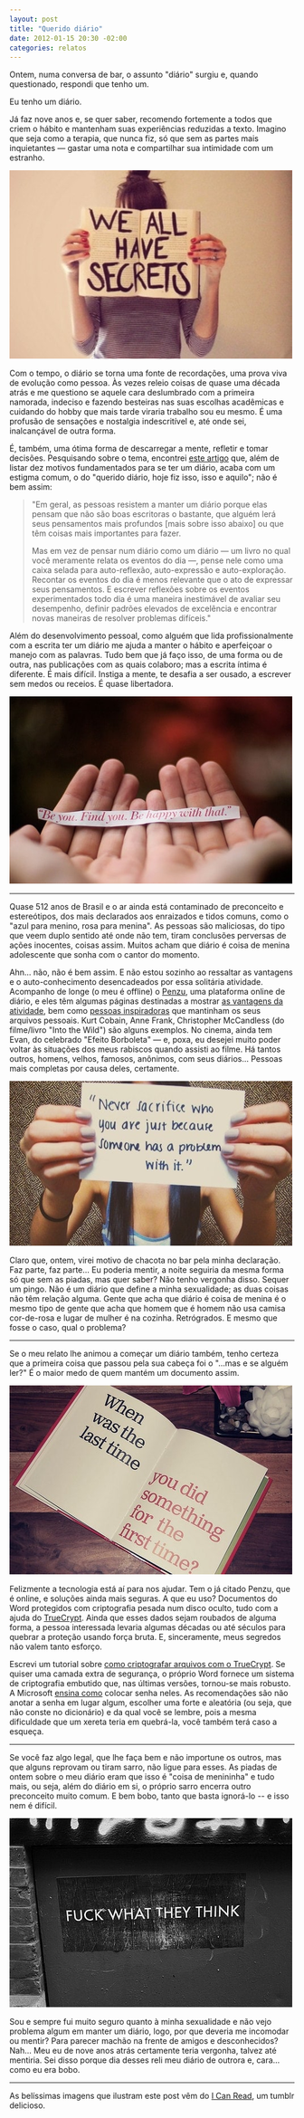 ```yaml
---
layout: post
title: "Querido diário"
date: 2012-01-15 20:30 -02:00
categories: relatos
---
```

Ontem, numa conversa de bar, o assunto "diário" surgiu e, quando questionado, respondi que tenho um.

Eu tenho um diário.

Já faz nove anos e, se quer saber, recomendo fortemente a todos que criem o hábito e mantenham suas experiências reduzidas a texto. Imagino que seja como a terapia, que nunca fiz, só que sem as partes mais inquietantes — gastar uma nota e compartilhar sua intimidade com um estranho.

![We all have secrets.](/assets/2012/we-all-have-secrets.jpg "Todos nós temos segredos.")

Com o tempo, o diário se torna uma fonte de recordações, uma prova viva de evolução como pessoa. Às vezes releio coisas de quase uma década atrás e me questiono se aquele cara deslumbrado com a primeira namorada, indeciso e fazendo besteiras nas suas escolhas acadêmicas e cuidando do hobby que mais tarde viraria trabalho sou eu mesmo. É uma profusão de sensações e nostalgia indescritível e, até onde sei, inalcançável de outra forma.

É, também, uma ótima forma de descarregar a mente, refletir e tomar decisões. Pesquisando sobre o tema, encontrei [este artigo](http://ririanproject.com/2006/09/22/10-reasons-to-keep-a-journal/) que, além de listar dez motivos fundamentados para se ter um diário, acaba com um estigma comum, o do "querido diário, hoje fiz isso, isso e aquilo"; não é bem assim:

> "Em geral, as pessoas resistem a manter um diário porque elas pensam que não são boas escritoras o bastante, que alguém lerá seus pensamentos mais profundos [mais sobre isso abaixo] ou que têm coisas mais importantes para fazer.
>
> Mas em vez de pensar num diário como um diário — um livro no qual você meramente relata os eventos do dia —, pense nele como uma caixa selada para auto-reflexão, auto-expressão e auto-exploração. Recontar os eventos do dia é menos relevante que o ato de expressar seus pensamentos. E escrever reflexões sobre os eventos experimentados todo dia é uma maneira inestimável de avaliar seu desempenho, definir padrões elevados de excelência e encontrar novas maneiras de resolver problemas difíceis."

Além do desenvolvimento pessoal, como alguém que lida profissionalmente com a escrita ter um diário me ajuda a manter o hábito e aperfeiçoar o manejo com as palavras. Tudo bem que já faço isso, de uma forma ou de outra, nas publicações com as quais colaboro; mas a escrita íntima é diferente. É mais difícil. Instiga a mente, te desafia a ser ousado, a escrever sem medos ou receios. É quase libertadora.

![Be you, Find you. Be happy with that.](/assets/2012/be-you-find-you.jpg "Seja você. Encontre-se. Seja feliz com isso.")

***

Quase 512 anos de Brasil e o ar ainda está contaminado de preconceito e estereótipos, dos mais declarados aos enraizados e tidos comuns, como o "azul para menino, rosa para menina". As pessoas são maliciosas, do tipo que veem duplo sentido até onde não tem, tiram conclusões perversas de ações inocentes, coisas assim. Muitos acham que diário é coisa de menina adolescente que sonha com o cantor do momento.

Ahn... não, não é bem assim. E não estou sozinho ao ressaltar as vantagens e o auto-conhecimento desencadeados por essa solitária atividade. Acompanho de longe (o meu é offline) o [Penzu](http://penzu.com), uma plataforma online de diário, e eles têm algumas páginas destinadas a mostrar [as vantagens da atividade](https://penzu.com/content/why/health), bem como [pessoas inspiradoras](https://penzu.com/content/why/inspired) que mantinham os seus arquivos pessoais. Kurt Cobain, Anne Frank, Christopher McCandless (do filme/livro "Into the Wild") são alguns exemplos. No cinema, ainda tem Evan, do celebrado "Efeito Borboleta" — e, poxa, eu desejei muito poder voltar às situações dos meus rabiscos quando assisti ao filme. Há tantos outros, homens, velhos, famosos, anônimos, com seus diários... Pessoas mais completas por causa deles, certamente.

![Never sacrifice who you are just because someone has a problem with it.](/assets/2012/never-sacrifice-who-you-are.jpg "Nunca sacrifique quem você é só porque alguém tem um problema com isso.")

Claro que, ontem, virei motivo de chacota no bar pela minha declaração. Faz parte, faz parte... Eu poderia mentir, a noite seguiria da mesma forma só que sem as piadas, mas quer saber? Não tenho vergonha disso. Sequer um pingo. Não é um diário que define a minha sexualidade; as duas coisas não têm relação alguma. Gente que acha que diário é coisa de menina é o mesmo tipo de gente que acha que homem que é homem não usa camisa cor-de-rosa e lugar de mulher é na cozinha. Retrógrados. E mesmo que fosse o caso, qual o problema?

***

Se o meu relato lhe animou a começar um diário também, tenho certeza que a primeira coisa que passou pela sua cabeça foi o "...mas e se alguém ler?" É o maior medo de quem mantém um documento assim.

![When was the last time you did something for the first time?](/assets/2012/when-was-the-last-time.jpg "Quando foi a última vez que você fez algo pela primeira vez?")

Felizmente a tecnologia está aí para nos ajudar. Tem o já citado Penzu, que é online, e soluções ainda mais seguras. A que eu uso? Documentos do Word protegidos com criptografia pesada num disco oculto, tudo com a ajuda do [TrueCrypt](http://www.truecrypt.org/). Ainda que esses dados sejam roubados de alguma forma, a pessoa interessada levaria algumas décadas ou até séculos para quebrar a proteção usando força bruta. E, sinceramente, meus segredos não valem tanto esforço.

Escrevi um tutorial sobre [como criptografar arquivos com o TrueCrypt](http://www.gemind.com.br/6530/truecrypt-proteger-arquivos-criptografia/). Se quiser uma camada extra de segurança, o próprio Word fornece um sistema de criptografia embutido que, nas últimas versões, tornou-se mais robusto. A Microsoft [ensina como](http://office.microsoft.com/pt-br/word-help/aplicar-uma-senha-a-um-documento-HA010372707.aspx?CTT=1) colocar senha neles. As recomendações são não anotar a senha em lugar algum, escolher uma forte e aleatória (ou seja, que não conste no dicionário) e da qual você se lembre, pois a mesma dificuldade que um xereta teria em quebrá-la, você também terá caso a esqueça.

***

Se você faz algo legal, que lhe faça bem e não importune os outros, mas que alguns reprovam ou tiram sarro, não ligue para esses. As piadas de ontem sobre o meu diário eram que isso é "coisa de menininha" e tudo mais, ou seja, além do diário em si, o próprio sarro encerra outro preconceito muito comum. E bem bobo, tanto que basta ignorá-lo -- e isso nem é difícil.

![Fuck what they think.](/assets/2012/fuck-what-they-think.jpg "Dane-se o que eles pensam.")

Sou e sempre fui muito seguro quanto à minha sexualidade e não vejo problema algum em manter um diário, logo, por que deveria me incomodar ou mentir? Para parecer machão na frente de amigos e desconhecidos? Nah... Meu eu de nove anos atrás certamente teria vergonha, talvez até mentiria. Sei disso porque dia desses reli meu diário de outrora e, cara... como eu era bobo.

***

As belíssimas imagens que ilustram este post vêm do [I Can Read](http://icanread.tumblr.com/), um tumblr delicioso.
